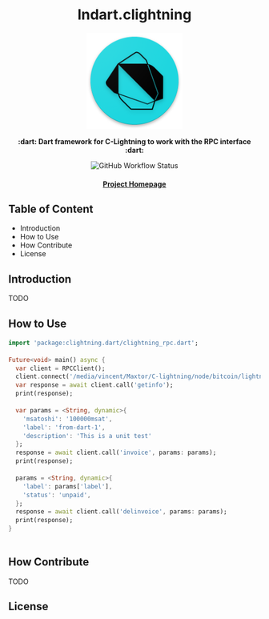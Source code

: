 <div align="center">
  <h1>lndart.clightning</h1>

  <img src="https://github.com/dart-lightning/icons/raw/main/main/res/mipmap-xxxhdpi/ic_launcher.png" />

  <p>
    <strong> :dart: Dart framework for C-Lightning to work with the RPC interface :dart: </strong>
  </p>

  <p>
   <img alt="GitHub Workflow Status" src="https://img.shields.io/github/workflow/status/dart-lightning/clightning.dart/Sanity%20Check?style=flat-square">
  </p>

  <h4>
    <a href="https://github.com/dart-lightning">Project Homepage</a>
  </h4>
</div>

## Table of Content

- Introduction
- How to Use
- How Contribute
- License

## Introduction
TODO

## How to Use
```dart
import 'package:clightning.dart/clightning_rpc.dart';

Future<void> main() async {
  var client = RPCClient();
  client.connect('/media/vincent/Maxtor/C-lightning/node/bitcoin/lightning-rpc');
  var response = await client.call('getinfo');
  print(response);

  var params = <String, dynamic>{
    'msatoshi': '100000msat',
    'label': 'from-dart-1',
    'description': 'This is a unit test'
  };
  response = await client.call('invoice', params: params);
  print(response);

  params = <String, dynamic>{
    'label': params['label'],
    'status': 'unpaid',
  };
  response = await client.call('delinvoice', params: params);
  print(response);
}
    
```
## How Contribute
TODO
## License
